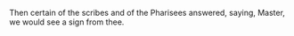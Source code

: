 Then certain of the scribes and of the Pharisees answered, saying, Master, we would see a sign from thee.
